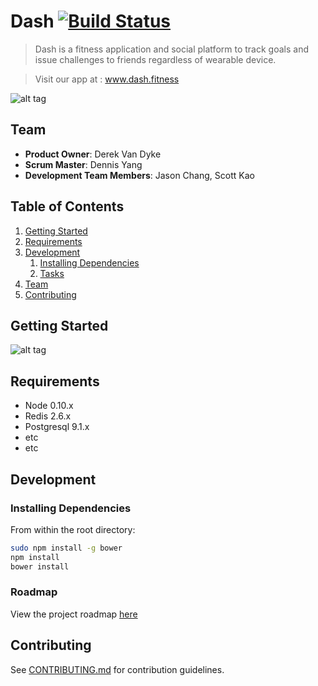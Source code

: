 
# Dash [![Build Status](https://travis-ci.org/Benevolent-Nautilus/Benevolent-Nautilus.svg?branch=master)](https://travis-ci.org/Benevolent-Nautilus/Benevolent-Nautilus)

> Dash is a fitness application and social platform to track goals and issue challenges to friends regardless of wearable device.

> Visit our app at : www.dash.fitness

![alt tag](http://i.giphy.com/IThjAlJnD9WNO.gif)

## Team

  - __Product Owner__: Derek Van Dyke
  - __Scrum Master__: Dennis Yang
  - __Development Team Members__:  Jason Chang, Scott Kao

## Table of Contents

1. [Getting Started](#getting-started)
1. [Requirements](#requirements)
1. [Development](#development)
    1. [Installing Dependencies](#installing-dependencies)
    1. [Tasks](#tasks)
1. [Team](#team)
1. [Contributing](#contributing)

## Getting Started

![alt tag](https://files.slack.com/files-pri/T035PU4GY-F04H7DHHV/dash-patterened.jpg)

## Requirements

- Node 0.10.x
- Redis 2.6.x
- Postgresql 9.1.x
- etc
- etc

## Development

### Installing Dependencies

From within the root directory:

```sh
sudo npm install -g bower
npm install
bower install
```

### Roadmap

View the project roadmap [here](LINK_TO_PROJECT_ISSUES)


## Contributing

See [CONTRIBUTING.md](CONTRIBUTING.md) for contribution guidelines.

